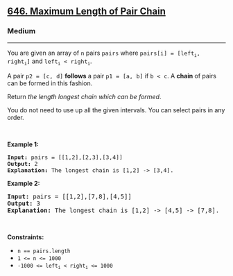 <h2><a href="https://leetcode.com/problems/maximum-length-of-pair-chain/">646. Maximum Length of Pair Chain</a></h2><h3>Medium</h3><hr><div><p speechify-initial-font-size="14px" style="font-size: 14px;">You are given an array of <code speechify-initial-font-size="13px" style="font-size: 13px;">n</code> pairs <code speechify-initial-font-size="13px" style="font-size: 13px;">pairs</code> where <code speechify-initial-font-size="13px" style="font-size: 13px;">pairs[i] = [left<sub speechify-initial-font-size="9.75px" style="font-size: 9.75px;">i</sub>, right<sub speechify-initial-font-size="9.75px" style="font-size: 9.75px;">i</sub>]</code> and <code speechify-initial-font-size="13px" style="font-size: 13px;">left<sub speechify-initial-font-size="9.75px" style="font-size: 9.75px;">i</sub> &lt; right<sub speechify-initial-font-size="9.75px" style="font-size: 9.75px;">i</sub></code>.</p>

<p speechify-initial-font-size="14px" style="font-size: 14px;">A pair <code speechify-initial-font-size="13px" style="font-size: 13px;">p2 = [c, d]</code> <strong speechify-initial-font-size="14px" style="font-size: 14px;">follows</strong> a pair <code speechify-initial-font-size="13px" style="font-size: 13px;">p1 = [a, b]</code> if <code speechify-initial-font-size="13px" style="font-size: 13px;">b &lt; c</code>. A <strong speechify-initial-font-size="14px" style="font-size: 14px;">chain</strong> of pairs can be formed in this fashion.</p>

<p speechify-initial-font-size="14px" style="font-size: 14px;">Return <em speechify-initial-font-size="14px" style="font-size: 14px;">the length longest chain which can be formed</em>.</p>

<p speechify-initial-font-size="14px" style="font-size: 14px;">You do not need to use up all the given intervals. You can select pairs in any order.</p>

<p speechify-initial-font-size="14px" style="font-size: 14px;">&nbsp;</p>
<p speechify-initial-font-size="14px" style="font-size: 14px;"><strong class="example" speechify-initial-font-size="14px" style="font-size: 14px;">Example 1:</strong></p>

<pre speechify-initial-font-size="13px" style="font-size: 13px;"><strong speechify-initial-font-size="13px" style="font-size: 13px;">Input:</strong> pairs = [[1,2],[2,3],[3,4]]
<strong speechify-initial-font-size="13px" style="font-size: 13px;">Output:</strong> 2
<strong speechify-initial-font-size="13px" style="font-size: 13px;">Explanation:</strong> The longest chain is [1,2] -&gt; [3,4].
</pre>

<p><strong class="example" speechify-initial-font-size="14px" style="font-size: 14px;">Example 2:</strong></p>

<pre><strong>Input:</strong> pairs = [[1,2],[7,8],[4,5]]
<strong>Output:</strong> 3
<strong>Explanation:</strong> The longest chain is [1,2] -&gt; [4,5] -&gt; [7,8].
</pre>

<p>&nbsp;</p>
<p><strong>Constraints:</strong></p>

<ul>
	<li><code>n == pairs.length</code></li>
	<li><code>1 &lt;= n &lt;= 1000</code></li>
	<li><code>-1000 &lt;= left<sub>i</sub> &lt; right<sub>i</sub> &lt;= 1000</code></li>
</ul>
</div>